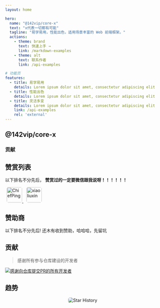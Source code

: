 ```yaml
---
layout: home

hero:
  name: "@142vip/core-x"
  text: "x代表一切都有可能"
  tagline: "易学易用，性能出色，适用场景丰富的 Web 前端框架。"
  actions:
    - theme: brand
      text: 快速上手 →
      link: /markdown-examples
    - theme: alt
      text: 联系作者
      link: /api-examples

# 功能页
features:
  - title: 易学易用
    details: Lorem ipsum dolor sit amet, consectetur adipiscing elit
  - title: 性能出色
    details: Lorem ipsum dolor sit amet, consectetur adipiscing elit
  - title: 灵活多变
    details: Lorem ipsum dolor sit amet, consectetur adipiscing elit
    link: /api-examples
    rel: 'external'
---
```


<script setup>
import {
  VPTeamPage,
  VPTeamPageTitle,
  VPTeamMembers,
  VPTeamPageSection
} from 'vitepress/theme';

import ContactAuthor from '@theme/components/ContactAuthor.vue';

const members = [
  {
    avatar: 'https://www.github.com/142vip.png',
    name: '142vip',
    title: '组织',
    links: [
      { icon: 'github', link: 'https://github.com/mmdapl' },
    ]
  },
  {
    avatar: 'https://www.github.com/mmdapl.png',
    name: '储凡',
    title: 'Creator',
    org:'142vip',
    orgLink:'https://github.com/142vip',
    links: [
      { icon: 'github', link: 'https://github.com/mmdapl' },
    ]
  },
];

const coreMembers = [];
const partners = [];
</script>

## @142vip/core-x

### 贡献

<VPTeamMembers size="small" :members="members" />

## 赞赏列表

以下排名不分先后，  **赞赏过的一定要微信跟我说呀！！！！！！**

<div>
  <a href="https://github.com/ChiefPing" target="_blank" style="margin: 5px">
    <img
        src="https://avatars2.githubusercontent.com/u/34122068?s=460&v=4"  
        alt="ChiefPing"
        style="border-radius:5px;" width="50px"
    />
  </a>
  <a href="https://github.com/xiaoliuxin" target="_blank" style="margin: 5px">
    <img
        src="https://avatars2.githubusercontent.com/u/60652527?s=460&v=4"  
        alt="xiaoliuxin"
        style="border-radius:5px;" width="50px"
    />
  </a>
</div>

## 赞助商

以下排名不分先后! 还木有收到赞助，哈哈哈，先留坑

## 贡献

> 感谢所有参与仓库建设的开发者

<a href="https://github.com/142vip/core-x/graphs/contributors">
  <img
    src="https://contrib.rocks/image?repo=142vip/core-x"
    alt="感谢向仓库提交PR的所有开发者"
    title="@142vip/core-x"
  />
</a>

## 趋势

<div style="text-align: center" align="center">
    <img
        src="https://api.star-history.com/svg?repos=142vip/core-x&type=Date"
        alt="Star History"
        style="border-radius: 5px"
    >
</div>



<ContactAuthor/>

<!-- #endregion we-media -->

